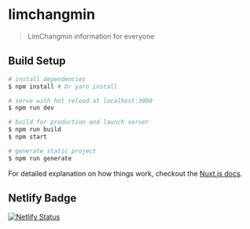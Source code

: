 # limchangmin

> LimChangmin information for everyone

## Build Setup

``` bash
# install dependencies
$ npm install # Or yarn install

# serve with hot reload at localhost:3000
$ npm run dev

# build for production and launch server
$ npm run build
$ npm start

# generate static project
$ npm run generate
```

For detailed explanation on how things work, checkout the [Nuxt.js docs](https://github.com/nuxt/nuxt.js).

## Netlify Badge

[![Netlify Status](https://api.netlify.com/api/v1/badges/5acb224d-937b-4c7a-80b0-aaeaa57eb310/deploy-status)](https://app.netlify.com/sites/elegant-easley-94bbd8/deploys)

